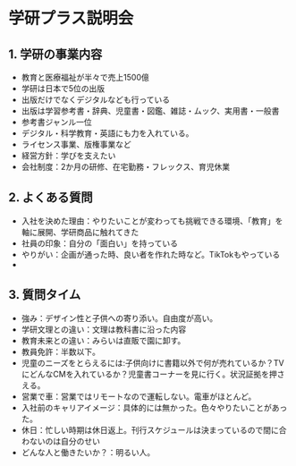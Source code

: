 # **学研プラス説明会**<!-- omit in toc -->
## 1. **学研の事業内容**
- 教育と医療福祉が半々で売上1500億
- 学研は日本で5位の出版
- 出版だけでなくデジタルなども行っている
- 出版は学習参考書・辞典、児童書・図鑑、雑誌・ムック、実用書・一般書
- 参考書ジャンル一位
- デジタル・科学教育・英語にも力を入れている。
- ライセンス事業、版権事業など
- 経営方針：学びを支えたい
- 会社制度：2か月の研修、在宅勤務・フレックス、育児休業


## 2. **よくある質問**

- 入社を決めた理由：やりたいことが変わっても挑戦できる環境、「教育」を軸に展開、学研商品に触れてきた
- 社員の印象：自分の「面白い」を持っている
- やりがい：企画が通った時、良い者を作れた時など。TikTokもやっている
- 
## 3. **質問タイム**
- 強み：デザイン性と子供への寄り添い。自由度が高い。
- 学研文理との違い：文理は教科書に沿った内容
- 教育未来との違い：みらいは直販で園に卸す。
- 教員免許：半数以下。
- 児童のニーズをとらえるには:子供向けに書籍以外で何が売れているか？TVにどんなCMを入れているか？児童書コーナーを見に行く。状況証拠を押さえる。
- 営業で車：営業ではリモートなので運転しない。電車がほとんど。
- 入社前のキャリアイメージ：具体的には無かった。色々やりたいことがあった。
- 休日：忙しい時期は休日返上。刊行スケジュールは決まっているので間に合わないのは自分のせい
- どんな人と働きたいか？：明るい人。